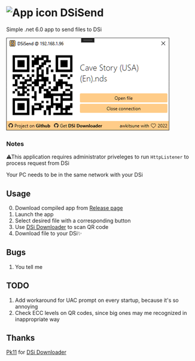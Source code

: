 # ![App icon](https://github.com/awkitsune/DSiSend/blob/master/DSiSend/icon.ico) DSiSend

Simple .net 6.0 app to send files to DSi

![App screenshot](https://github.com/awkitsune/DSiSend/blob/master/appScreenshot1.png)

### Notes

⚠This application requires administrator priveleges to run `HttpListener` to process request from DSi

Your PC needs to be in the same network with your DSi

## Usage
0. Download compiled app from [Release page](https://github.com/awkitsune/DSiSend/releases/latest)
1. Launch the app
2. Select desired file with a corresponding button
3. Use [DSi Downloader](https://github.com/Epicpkmn11/dsidl) to scan QR code
4. Download file to your DSi✨

## Bugs
1. You tell me

## TODO
1. Add workaround for UAC prompt on every startup, because it's so annoying
2. Check ECC levels on QR codes, since big ones may me recognized in inappropriate way

## Thanks
[Pk11](https://github.com/Epicpkmn11) for [DSi Downloader](https://github.com/Epicpkmn11/dsidl)
